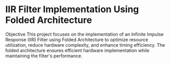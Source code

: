 # IIR Filter Implementation Using Folded Architecture
Objective
This project focuses on the implementation of an Infinite Impulse Response (IIR) Filter using Folded Architecture to optimize resource utilization, reduce hardware complexity, and enhance timing efficiency. The folded architecture ensures efficient hardware implementation while maintaining the filter's performance.
